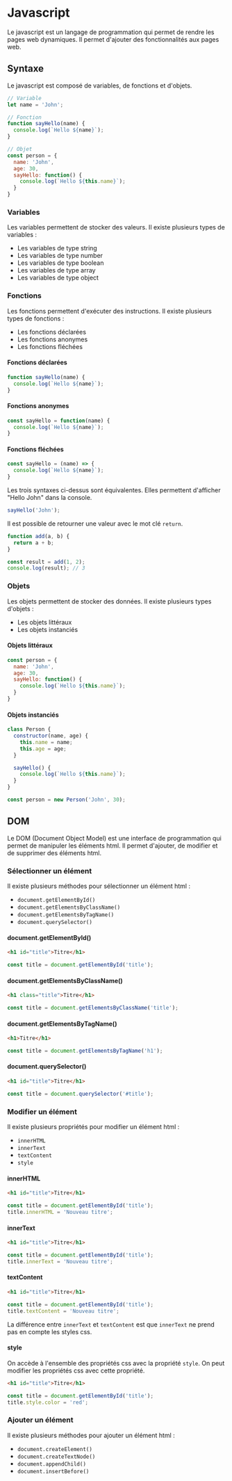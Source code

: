 # Javascript

Le javascript est un langage de programmation qui permet de rendre les pages web dynamiques. Il permet d'ajouter des fonctionnalités aux pages web.

## Syntaxe

Le javascript est composé de variables, de fonctions et d'objets.

```javascript
// Variable
let name = 'John';

// Fonction
function sayHello(name) {
  console.log(`Hello ${name}`);
}

// Objet
const person = {
  name: 'John',
  age: 30,
  sayHello: function() {
    console.log(`Hello ${this.name}`);
  }
}
```

### Variables

Les variables permettent de stocker des valeurs. Il existe plusieurs types de variables :

- Les variables de type string
- Les variables de type number
- Les variables de type boolean
- Les variables de type array
- Les variables de type object

### Fonctions

Les fonctions permettent d'exécuter des instructions. Il existe plusieurs types de fonctions :

- Les fonctions déclarées
- Les fonctions anonymes
- Les fonctions fléchées

#### Fonctions déclarées

```javascript
function sayHello(name) {
  console.log(`Hello ${name}`);
}
```

#### Fonctions anonymes

```javascript
const sayHello = function(name) {
  console.log(`Hello ${name}`);
}
```

#### Fonctions fléchées


```javascript
const sayHello = (name) => {
  console.log(`Hello ${name}`);
}
```

Les trois syntaxes ci-dessus sont équivalentes. Elles permettent d'afficher "Hello John" dans la console. 

```javascript
sayHello('John');
```

Il est possible de retourner une valeur avec le mot clé `return`.

```javascript
function add(a, b) {
  return a + b;
}

const result = add(1, 2);
console.log(result); // 3
```

### Objets

Les objets permettent de stocker des données. Il existe plusieurs types d'objets :

- Les objets littéraux
- Les objets instanciés

#### Objets littéraux

```javascript
const person = {
  name: 'John',
  age: 30,
  sayHello: function() {
    console.log(`Hello ${this.name}`);
  }
}
```

#### Objets instanciés

```javascript
class Person {
  constructor(name, age) {
    this.name = name;
    this.age = age;
  }

  sayHello() {
    console.log(`Hello ${this.name}`);
  }
}

const person = new Person('John', 30);
```

## DOM

Le DOM (Document Object Model) est une interface de programmation qui permet de manipuler les éléments html. Il permet d'ajouter, de modifier et de supprimer des éléments html.

### Sélectionner un élément

Il existe plusieurs méthodes pour sélectionner un élément html :

- `document.getElementById()`
- `document.getElementsByClassName()`
- `document.getElementsByTagName()`
- `document.querySelector()`

#### document.getElementById()

```html
<h1 id="title">Titre</h1>
```

```javascript
const title = document.getElementById('title');
```

#### document.getElementsByClassName()

```html
<h1 class="title">Titre</h1>
```

```javascript
const title = document.getElementsByClassName('title');
```

#### document.getElementsByTagName()

```html
<h1>Titre</h1>
```

```javascript
const title = document.getElementsByTagName('h1');
```

#### document.querySelector()

```html
<h1 id="title">Titre</h1>
```

```javascript
const title = document.querySelector('#title');
```

### Modifier un élément

Il existe plusieurs propriétés pour modifier un élément html :

- `innerHTML`
- `innerText`
- `textContent`
- `style`

#### innerHTML

```html
<h1 id="title">Titre</h1>
```

```javascript
const title = document.getElementById('title');
title.innerHTML = 'Nouveau titre';
```

#### innerText

```html
<h1 id="title">Titre</h1>
```

```javascript
const title = document.getElementById('title');
title.innerText = 'Nouveau titre';
```

#### textContent

```html
<h1 id="title">Titre</h1>
```

```javascript
const title = document.getElementById('title');
title.textContent = 'Nouveau titre';
```

La différence entre `innerText` et `textContent` est que `innerText` ne prend pas en compte les styles css.

#### style

On accède à l'ensemble des propriétés css avec la propriété `style`. On peut modifier les propriétés css avec cette propriété.

```html
<h1 id="title">Titre</h1>
```

```javascript
const title = document.getElementById('title');
title.style.color = 'red';
```

### Ajouter un élément

Il existe plusieurs méthodes pour ajouter un élément html :

- `document.createElement()`
- `document.createTextNode()`
- `document.appendChild()`
- `document.insertBefore()`






